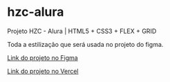 # hzc-alura

Projeto HZC - Alura | HTML5 + CSS3 + FLEX + GRID

Toda a estilização que será usada no projeto do figma.

[Link do projeto no Figma](https://www.figma.com/file/ibWktwVpnog76rMYOdVhks/Dispondo-elementos-com-flexbox-e-grid?node-id=54%3A2358)

[Link do projeto no Vercel](https://hzc-alura-b0rb4.vercel.app/)
